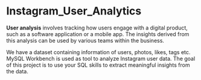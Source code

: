 # Instagram_User_Analytics
**User analysis** involves tracking how users engage with a digital product, such as a software application or a mobile app. The insights derived from this analysis can be used by various teams within the business. 

We have a dataset containing information of users, photos, likes, tags etc. MySQL Workbench is used as tool to analyze Instagram user data.
The goal of this project is to use your SQL skills to extract meaningful insights from the data. 
